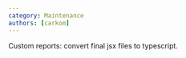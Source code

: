 ```yaml
---
category: Maintenance
authors: [carkom]
---
```


Custom reports: convert final jsx files to typescript.
